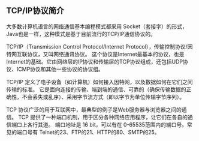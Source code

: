 ## TCP/IP协议简介 ##

大多数计算机语言的网络通信基本编程模式都采用 Socket（套接字）的形式，Java也是一样，这种模式是基于目前流行的TCP/IP通信协议的。

TCP/IP（Transmission Control Protocol/Internet Protocol），传输控制协议/因特网互联协议，又叫网络通讯协议。
这个协议是Internet最基本的协议，也是Internet的基础。它由网络层的IP协议和传输层的TCP协议组成，还包括UDP协议、ICMP协议和其他一些协议的协议组。

TCP/IP 定义了电子设备（如计算机）如何接入因特网，以及数据如何在它们之间传输的标准。
它是面向连接的传输、端到端的通信、可靠的（确保传输数据的正确性，不会丢失或乱序）、采用字节流方式（即以字节为单位传输字节序列）。

TCP 协议广泛的用于互联网中，最典型的例子是Web服务器与浏览器之间的通信。
TCP 提供了一种端口机制，用于区分各种网络应用程序，让它们在各自的通信端口上各行其道。
端口地址是 16 bit，可以有在 0-65535范围内的端口号。常见的端口号有 Telnet的23、FTP的21、HTTP的80、SMTP的25。
